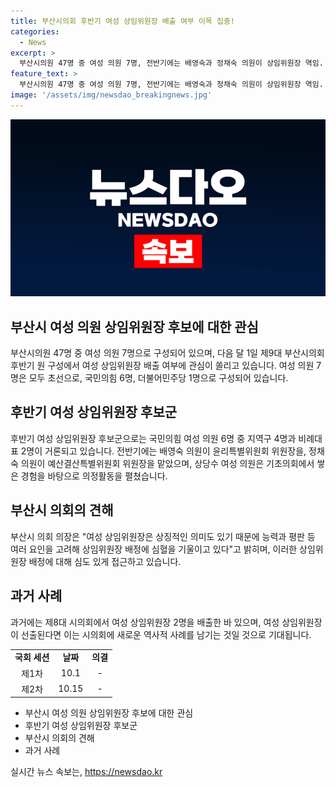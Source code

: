 ```yaml
---
title: 부산시의회 후반기 여성 상임위원장 배출 여부 이목 집중!
categories:
  - News
excerpt: >
  부산시의원 47명 중 여성 의원 7명, 전반기에는 배영숙과 정채숙 의원이 상임위원장 역임. 후반기에는 여성 상임위원장이 나올 가능성 크며, 6명 중 4명이 후보군에 거론. 여성 의원들은 기초의회 경험 바탕으로 활발한 활동. 전반기에는 박인영 의원이 최연소 여성 의장으로 역사적인 기록 세웠음. 
feature_text: >
  부산시의원 47명 중 여성 의원 7명, 전반기에는 배영숙과 정채숙 의원이 상임위원장 역임. 후반기에는 여성 상임위원장이 나올 가능성 크며, 6명 중 4명이 후보군에 거론. 여성 의원들은 기초의회 경험 바탕으로 활발한 활동. 전반기에는 박인영 의원이 최연소 여성 의장으로 역사적인 기록 세웠음. 
image: '/assets/img/newsdao_breakingnews.jpg'
---
```


<p><img src="/assets/img/newsdao_breakingnews.jpg" alt="koreaapp 속보" /></p>

<h2 data-ke-size="size26">부산시 여성 의원 상임위원장 후보에 대한 관심</h2>

<p data-ke-size="size16">부산시의원 47명 중 여성 의원 7명으로 구성되어 있으며, 다음 달 1일 제9대 부산시의회 후반기 원 구성에서 여성 상임위원장 배출 여부에 관심이 쏠리고 있습니다. 여성 의원 7명은 모두 초선으로, 국민의힘 6명, 더불어민주당 1명으로 구성되어 있습니다.</p>

<h2 data-ke-size="size26">후반기 여성 상임위원장 후보군</h2>

<p data-ke-size="size16">후반기 여성 상임위원장 후보군으로는 국민의힘 여성 의원 6명 중 지역구 4명과 비례대표 2명이 거론되고 있습니다. 전반기에는 배영숙 의원이 윤리특별위원회 위원장을, 정채숙 의원이 예산결산특별위원회 위원장을 맡았으며, 상당수 여성 의원은 기초의회에서 쌓은 경험을 바탕으로 의정활동을 펼쳤습니다.</p>

<h2 data-ke-size="size26">부산시 의회의 견해</h2>

<p data-ke-size="size16">부산시 의회 의장은 "여성 상임위원장은 상징적인 의미도 있기 때문에 능력과 평판 등 여러 요인을 고려해 상임위원장 배정에 심혈을 기울이고 있다"고 밝히며, 이러한 상임위원장 배정에 대해 심도 있게 접근하고 있습니다.</p>

<h2 data-ke-size="size26">과거 사례</h2>

<p data-ke-size="size16">과거에는 제8대 시의회에서 여성 상임위원장 2명을 배출한 바 있으며, 여성 상임위원장이 선출된다면 이는 시의회에 새로운 역사적 사례를 남기는 것일 것으로 기대됩니다.</p>

<table>
    <tr>
        <td style="text-align: center; height: 17px;"><b>국회 세션</b></td>
        <td style="text-align: center; height: 17px;"><b>날짜</b></td>
        <td style="text-align: center; height: 17px;"><b>의결</b></td>
    </tr>
    <tr>
        <td style="text-align: center; height: 17px;">제1차</td>
        <td style="text-align: center; height: 17px;">10.1</td>
        <td style="text-align: center; height: 17px;">-</td>
    </tr>
    <tr>
        <td style="text-align: center; height: 17px;">제2차</td>
        <td style="text-align: center; height: 17px;">10.15</td>
        <td style="text-align: center; height: 17px;">-</td>
    </tr>
</table>

<ul>
    <li>부산시 여성 의원 상임위원장 후보에 대한 관심</li>
    <li>후반기 여성 상임위원장 후보군</li>
    <li>부산시 의회의 견해</li>
    <li>과거 사례</li>
</ul>
실시간 뉴스 속보는, <a href="https://newsdao.kr" rel="dofollow">https://newsdao.kr</a>


